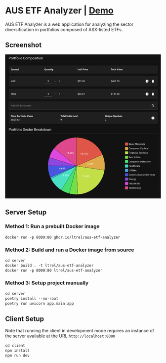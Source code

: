 # AUS ETF Analyzer | [Demo](https://aus-etf-analyzer.ltrel.xyz)
AUS ETF Analyzer is a web application for analyzing the sector diversification in portfolios composed of ASX-listed ETFs.

## Screenshot
![Screenshot of the application](screenshot.png)

## Server Setup
### Method 1: Run a prebuilt Docker image
```
docker run -p 8000:80 ghcr.io/ltrel/aus-etf-analyzer
```
### Method 2: Build and run a Docker image from source
```
cd server
docker build . -t ltrel/aus-etf-analyzer
docker run -p 8000:80 ltrel/aus-etf-analyzer
```
### Method 3: Setup project manually
```
cd server
poetry install --no-root
poetry run uvicorn app.main:app
```

## Client Setup
Note that running the client in development mode requires an instance of the server available at the URL `http://localhost:8000`
```
cd client
npm install
npm run dev
```

